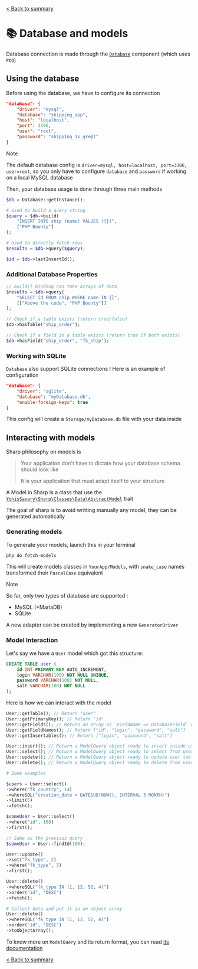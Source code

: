 [< Back to summary](../README.md)

# 📚 Database and models

Database connection is made through the [`Database`](../../Classes/Data/Database.php) component (which uses `PDO`)

## Using the database

Before using the database, we have to configure its connection

```json
"database": {
    "driver": "mysql",
    "database": "shipping_app",
    "host": "localhost",
    "port": 3306,
    "user": "root",
    "password": "sh1pp1ng_1s_gre@t"
}
```

> [!NOTE]
> The default database config is `driver=mysql, host=localhost, port=3306, user=root`, so you only have to configure `database` and `password` if working on a local MySQL database

Then, your database usage is done through three main methods

```php
$db = Database::getInstance();

# Used to build a query string
$query = $db->build(
    "INSERT INTO ship (name) VALUES ({})",
    ["PHP Bounty"]
);

# Used to directly fetch rows
$results = $db->query($query);

$id = $db->lastInsertId();
```

### Additional Database Properties

```php
// build() binding can take arrays of data
$results = $db->query(
    "SELECT id FROM ship WHERE name IN {}",
    [["Above the code", "PHP Bounty"]]
);

// Check if a table exists (return true/false)
$db->hasTable("ship_order");

// Check if a field in a table exists (return true if both exists)
$db->hasField("ship_order", "fk_ship");
```

### Working with SQLite

`Database` also support SQLite connections ! Here is an example of configuration

```json
"database": {
    "driver": "sqlite",
    "database": "myDatabase.db",
    "enable-foreign-keys": true
}
```

This config will create a `Storage/myDatabase.db` file with your data inside

## Interacting with models

Sharp philosophy on models is
> Your application don't have to dictate how your database schema should look like
>
> It is your application that must adapt itself to your structure

A Model in Sharp is a class that use the
[`YonisSavary\Sharp\Classes\Data\AbstractModel`](../../src/Classes/Data/AbstractModel.php) trait

The goal of sharp is to avoid writting manually any model, they can be generated automatically

### Generating models

To generate your models, launch this in your terminal

```bash
php do fetch-models
```

This will create models classes in `YourApp/Models`, with `snake_case` names transformed their `PascalCase` equivalent

> [!NOTE]
> So far, only two types of database are supported :
> - MySQL (+MariaDB)
> - SQLite
>
> A new adapter can be created by implementing a new `GeneratorDriver`

### Model Interaction

Let's say we have a `User` model which got this structure:
```sql
CREATE TABLE user (
    id INT PRIMARY KEY AUTO_INCREMENT,
    login VARCHAR(100) NOT NULL UNIQUE,
    password VARCHAR(100) NOT NULL,
    salt VARCHAR(100) NOT NULL
);
```

Here is how we can interact with the model

```php
User::getTable(); // Return "user"
User::getPrimaryKey(); // Return "id"
User::getFields(); // Return an array as `FieldName => DatabaseField` object
User::getFieldNames(); // Return ["id", "login", "password", "salt"]
User::getInsertables(); // Return ["login", "password", "salt"]

User::insert(); // Return a ModelQuery object ready to insert inside user table
User::select(); // Return a ModelQuery object ready to select from user table
User::update(); // Return a ModelQuery object ready to update user table
User::delete(); // Return a ModelQuery object ready to delete from user table

# Some examples

$users = User::select()
->where("fk_country", 14)
->whereSQL("creation_date > DATESUB(NOW(), INTERVAL 3 MONTH)")
->limit(5)
->fetch();

$someUser = User::select()
->where("id", 168)
->first();

// Same as the previous query
$someUser = User::findId(168);

User::update()
->set("fk_type", 2)
->where("fk_type", 5)
->first();

User::delete()
->whereSQL("fk_type IN (1, 12, 52, 4)")
->order("id", "DESC")
->fetch();

# Collect data and put it in an object array
User::delete()
->whereSQL("fk_type IN (1, 12, 52, 4)")
->order("id", "DESC")
->toObjectArray();
```

To know more on `ModelQuery` and its return format, you can read [its documentation](./model-query.md)

[< Back to summary](../README.md)
